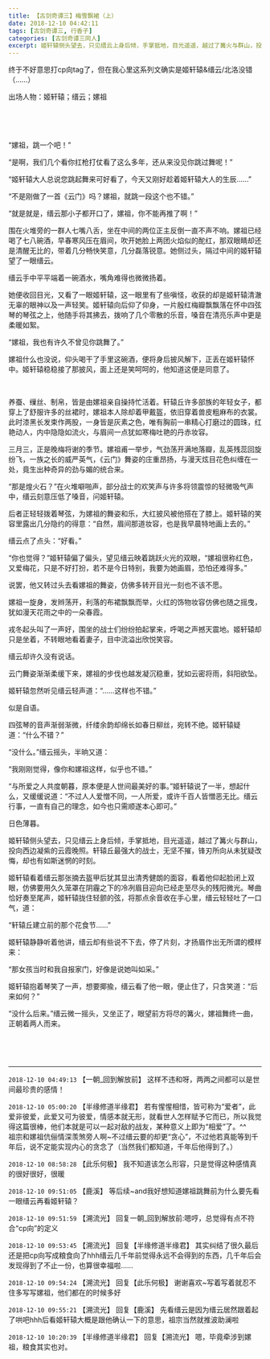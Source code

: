 ```yaml
---
title: 【古剑奇谭三】梅雪飘裙（上）
date: 2018-12-10 04:42:11
tags: [古剑奇谭三, 行香子]
categories: [古剑奇谭三同人]
excerpt: 姬轩辕侧头望去，只见缙云上身后倾，手掌抵地，目光遥遥，越过了篝火与群山，投向西边凝紫的云霞晚照。轩辕丘最强大的战士，无坚不摧，锋刃所向从未犹疑改悔，却也有如斯迷惘的时刻。
---
```


<p>终于不好意思打cp向tag了，但在我心里这系列文确实是姬轩辕&amp;缙云/北洛没错（……）</p> 
<p>出场人物：姬轩辕；缙云；嫘祖</p> 
<p>&nbsp;</p> 
<p>&nbsp;</p> 
<p>“嫘祖，跳一个吧！”</p> 
<p>“是啊，我们几个看你扛枪打仗看了这么多年，还从来没见你跳过舞呢！”</p> 
<p>“姬轩辕大人总说您跳起舞来可好看了，今天又刚好趁着姬轩辕大人的生辰……”</p> 
<p>“不是刚做了一首《云门》吗？嫘祖，就跳一段这个也不错。”</p> 
<p>“就是就是，缙云那小子都开口了，嫘祖，你不能再推了啊！”</p> 
<p>围在火堆旁的一群人七嘴八舌，坐在中间的两位正主反倒一直不声不响。嫘祖已经喝了七八碗酒，早春寒风压在眉间，吹开她脸上两团火焰似的酡红，那双眼睛却还是清醒无比的，带着几分畅快笑意，几分磊落锐意。她侧过头，隔过中间的姬轩辕望了一眼缙云。</p> 
<p>缙云手中平平端着一碗酒水，嘴角难得也微微扬着。</p> 
<p>她便收回目光，又看了一眼姬轩辕，这一眼里有了些嗔怪，收获的却是姬轩辕清澈无辜的眼神以及一声轻笑。姬轩辕向后仰了仰身，一片殷红梅瓣飘飘落在怀中四弦琴的琴弦之上，他随手将其拂去，拨响了几个零散的乐音，嗓音在清亮乐声中更是柔暖如絮。</p> 
<p>“嫘祖，我也有许久不曾见你跳舞了。”</p> 
<p>嫘祖什么也没说，仰头喝干了手里这碗酒，便将身后披风解下，正丢在姬轩辕怀中。姬轩辕稳稳接了那披风，面上还是笑呵呵的，他知道这便是同意了。</p> 
<p>&nbsp;</p> 
<p>养蚕、缫丝、制帛，皆是由嫘祖亲自操持忙活着。轩辕丘许多部族的年轻女子，都穿上了舒服许多的丝裙时，嫘祖本人除却着甲戴盔，依旧穿着兽皮粗麻布的衣裳。此时漆黑长发束作两股，一身皆是灰素之色，唯有胸前一串精心打磨过的圆珠，红艳动人，内中隐隐如流火，与眉间一点犹如寒梅吐艳的丹赤妆容。</p> 
<p>三月三，正是晚梅将谢的季节。嫘祖甫一举步，气劲荡开满地落瓣，乱英残蕊回旋纷飞，一族之长的威严英气，《云门》舞姿的庄重昂扬，与漫天炫目花色纠缠在一处，竟生出种奇异的劲与媚的统合来。</p> 
<p>“那是煌火石？”在火堆噼啪声，部分战士的欢笑声与许多将领震惊的轻微吸气声中，缙云刻意压低了嗓音，问姬轩辕。</p> 
<p>后者正轻轻拨着琴弦，为嫘祖的舞姿和乐，大红披风被他搭在了膝上。姬轩辕的笑容里露出几分隐约的得意：“自然，眉间那道妆容，也是我早晨特地画上去的。”</p> 
<p>缙云点了点头：“好看。”</p> 
<p>“你也觉得？”姬轩辕偏了偏头，望见缙云映着跳跃火光的双眼，“嫘祖很称红色，又爱梅花，只是不好打扮，若不是今日特别，我要为她画眉，恐怕还难得多。”</p> 
<p>说罢，他又转过头去看嫘祖的舞姿，仿佛多转开目光一刻也不该不愿。</p> 
<p>嫘祖一旋身，发辫荡开，利落的布裙飘飘而举，火红的饰物妆容仿佛也随之摇曳，犹如漫天花雨之中的一朵春霞。</p> 
<p>戎冬起头叫了一声好，围坐的战士们纷纷拍起掌来，呼喝之声撼天震地。姬轩辕却只是坐着，不转眼地看着妻子，目中流溢出欣悦笑容。</p> 
<p>缙云却许久没有说话。</p> 
<p>云门舞姿渐渐柔缓下来，嫘祖的步伐也越发凝沉稳重，犹如云密将雨，斜阳欲坠。</p> 
<p>姬轩辕忽然听见缙云轻声道：“……这样也不错。”</p> 
<p>似是自语。</p> 
<p>四弦琴的音声渐弱渐微，纤缕余韵却绵长如春日柳丝，宛转不绝。姬轩辕疑道：“什么不错？”</p> 
<p>“没什么。”缙云摇头，半晌又道：</p> 
<p>“我刚刚觉得，像你和嫘祖这样，似乎也不错。”</p> 
<p>“与所爱之人共度朝暮，原本便是人世间最美好的事。”姬轩辕说了一半，想起什么，又缓缓说道：“不过人人爱憎不同，一人所爱，或许千百人皆憎恶无比。缙云行事，一直有自己的理念，如今也只需顺遂本心即可。”</p> 
<p>日色薄暮。</p> 
<p>姬轩辕侧头望去，只见缙云上身后倾，手掌抵地，目光遥遥，越过了篝火与群山，投向西边凝紫的云霞晚照。轩辕丘最强大的战士，无坚不摧，锋刃所向从未犹疑改悔，却也有如斯迷惘的时刻。</p> 
<p>姬轩辕看着缙云那张摘去盔甲后犹其显出清秀健朗的面容，看着他仰起脸闭上双眼，仿佛要用久久笼罩在阴霾之下的冷冽眉目迎向已经走至尽头的残阳微光。琴曲恰好奏至尾声，姬轩辕拢住轻颤的弦，将那点余音收在手心里，缙云轻轻吐了一口气，道：</p> 
<p>“轩辕丘建立前的那个花食节……”</p> 
<p>姬轩辕静静听着他讲，缙云却有些说不下去，停了片刻，才扬眉作出无所谓的模样来：</p> 
<p>“那女孩当时和我自报家门，好像是说她叫如采。”</p> 
<p>姬轩辕抱着琴笑了一声，想要揶揄，缙云看了他一眼，便止住了，只含笑道：“后来如何？”</p> 
<p>“没什么后来。”缙云微一摇头，又坐正了，眼望前方将尽的篝火，嫘祖舞终一曲，正朝着两人而来。</p> 
<p>&nbsp;</p> 
<p>&nbsp;</p>

<!-- more -->

---

`2018-12-10 04:49:13` 【一朝\_回到解放前】 这样不违和呀，两两之间都可以是世间最珍贵的感情！

`2018-12-10 05:00:20` 【半缘修道半缘君】 若有惺惺相惜，皆可称为“爱者”，此爱非彼爱，此爱又可为彼爱，情感本就无形，就看世人怎样赋予它而已，所以我觉得这篇很棒，他们本就是可以一起对敌的战友，某种意义上即为“相爱”了。^^   
祖宗和嫘祖伉俪情深羡煞旁人啊~不过缙云要的却更“贪心”，不过他若真能等到千年后，说不定能实现内心的贪念了（当然我们都知道，千年后他得到了。）

`2018-12-10 08:58:28` 【此乐何极】 我不知道该怎么形容，只是觉得这种感情真的很好很好，很暖

`2018-12-10 09:51:05` 【鹿溪】 等后续~and我好想知道嫘祖跳舞前为什么要先看一眼缙云再看姬轩辕？

`2018-12-10 09:51:59` 【溯流光】 回复一朝\_回到解放前:嗯哼，总觉得有点不符合“cp向”的定义

`2018-12-10 09:53:45` 【溯流光】 回复【半缘修道半缘君】 其实纠结了很久最后还是把cp向写成粮食向了hhh缙云几千年前觉得永远不会得到的东西，几千年后会发现得到了不止一份，也算很幸福啦……

`2018-12-10 09:54:24` 【溯流光】 回复【此乐何极】 谢谢喜欢~写着写着就忍不住多写写嫘祖，他们都在的时候多好

`2018-12-10 09:55:21` 【溯流光】 回复【鹿溪】 先看缙云是因为缙云居然跟着起了哄吧hhh后看姬轩辕大概是跟他确认一下的意思，祖宗当然就推波助澜啦

`2018-12-10 10:20:39` 【半缘修道半缘君】 回复【溯流光】 嗯，毕竟牵涉到嫘祖，粮食其实也对。
